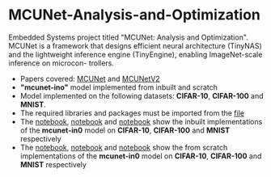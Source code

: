 # MCUNet-Analysis-and-Optimization
Embedded Systems project titled "MCUNet: Analysis and Optimization". MCUNet is a framework that designs efficient neural architecture (TinyNAS) and the lightweight inference engine (TinyEngine), enabling ImageNet-scale inference on microcon- trollers.
* Papers covered: [MCUNet](https://arxiv.org/abs/2007.10319) and [MCUNetV2](https://arxiv.org/abs/2110.15352)
* **"mcunet-ino"** model implemented from inbuilt and scratch
* Model implemented on the following datasets: **CIFAR-10**, **CIFAR-100** and **MNIST**.
* The required libraries and packages must be imported from the [file](https://github.com/vedasam-ch15/MCUNet-Analysis-and-Optimization/blob/main/import.txt)
* The [notebook](https://github.com/vedasam-ch15/MCUNet-Analysis-and-Optimization/blob/main/ES_Project_CIFAR10_new.ipynb), [notebook](https://github.com/vedasam-ch15/MCUNet-Analysis-and-Optimization/blob/main/ES_Project_CIFAR100_new.ipynb) and [notebook](https://github.com/vedasam-ch15/MCUNet-Analysis-and-Optimization/blob/main/ES_Project_MNIST_new.ipynb) show the inbuilt implementations of the **mcunet-in0** model on **CIFAR-10**, **CIFAR-100** and **MNIST** respectively
* The [notebook](https://github.com/vedasam-ch15/MCUNet-Analysis-and-Optimization/blob/main/github_CIFAR10.ipynb), [notebook](https://github.com/vedasam-ch15/MCUNet-Analysis-and-Optimization/blob/main/github_CIFAR100.ipynb) and [notebook]() show the from scratch implementations of the **mcunet-in0** model on **CIFAR-10**, **CIFAR-100** and **MNIST** respectively
